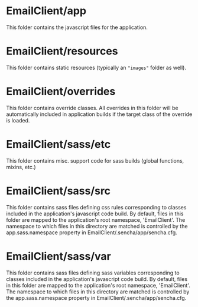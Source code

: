 # EmailClient/app

This folder contains the javascript files for the application.

# EmailClient/resources

This folder contains static resources (typically an `"images"` folder as well).

# EmailClient/overrides

This folder contains override classes. All overrides in this folder will be 
automatically included in application builds if the target class of the override
is loaded.

# EmailClient/sass/etc

This folder contains misc. support code for sass builds (global functions, 
mixins, etc.)

# EmailClient/sass/src

This folder contains sass files defining css rules corresponding to classes
included in the application's javascript code build.  By default, files in this 
folder are mapped to the application's root namespace, 'EmailClient'. The
namespace to which files in this directory are matched is controlled by the
app.sass.namespace property in EmailClient/.sencha/app/sencha.cfg. 

# EmailClient/sass/var

This folder contains sass files defining sass variables corresponding to classes
included in the application's javascript code build.  By default, files in this 
folder are mapped to the application's root namespace, 'EmailClient'. The
namespace to which files in this directory are matched is controlled by the
app.sass.namespace property in EmailClient/.sencha/app/sencha.cfg. 
